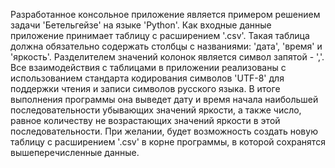 Разработанное консольное приложение является примером решением задачи 'Бетельгейзе' на языке 'Python'.
Как входные данные приложение принимает таблицу с расширением '.csv'.
Такая таблица должна обязательно содержать столбцы с названиями: 'дата', 'время' и 'яркость'.
Разделителем значений колонок является символ запятой - ','.
Все взаимодействия с таблицами в приложении реализованы с использованием стандарта кодирования символов 'UTF-8' для поддержки чтения и записи символов русского языка.
В итоге выполнения программы она выведет дату и время начала наибольшей последовательности убывающих значений яркости, а также число, равное количеству не возрастающих значений яркости в этой последовательности.
При желании, будет возможность создать новую таблицу с расширением '.csv' в корне программы, в которой сохранятся вышеперечисленные данные.
